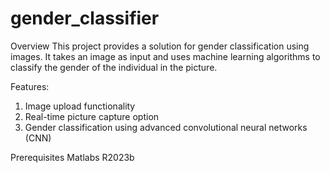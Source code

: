 # gender_classifier

Overview
This project provides a solution for gender classification using images. It takes an image as input and uses machine learning algorithms to classify the gender of the individual in the picture.

Features:

1. Image upload functionality
2. Real-time picture capture option
3. Gender classification using advanced convolutional neural networks (CNN)

   
Prerequisites
Matlabs R2023b
